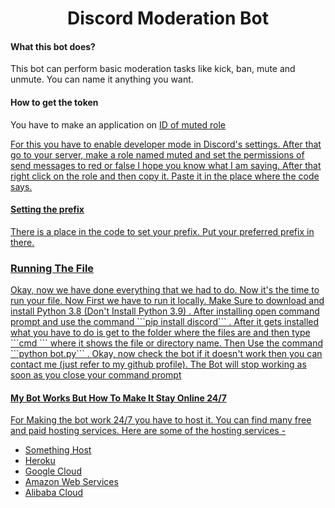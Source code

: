 <h1 align = "center"> Discord Moderation Bot </h1>
<h4> What this bot does? </h4>
<p> This bot can perform basic moderation tasks like kick, ban, mute and unmute. You can name it anything you want. 


#### How to get the token
<p>You have to make an application on <a href = "https://discord.com/developers/applications> Discord Developers Portal </a>. Name it according to your preference. After doing this go to the bot section and create a bot. Now Download the files of the bot from GitHub or clone it using <strong> git</strong>. After Doing this download an code editor. Paste the token in the specified place. The File Shows where to put it!! 

#### ID of muted role
<p> For this you have to enable developer mode in Discord's settings. After that go to your server, make a role named muted and set the permissions of send messages to red or false I hope you know what I am saying. After that right click on the role and then copy it. Paste it in the place where the code says. </p> 

#### Setting the prefix
<p> There is a place in the code to set your prefix. Put your preferred prefix in there.  <p>

### Running The File
<p> Okay, now we have done everything that we had to do. Now it's the time to run your file. Now First we have to run it locally. Make Sure to download and install Python 3.8 (Don't Install Python 3.9) . After installing open command prompt and use the command ```pip install discord``` . After it gets installed what you have to do is get to the folder where the files are and then type ```cmd ``` where it shows the file or directory name. Then Use the command ```python bot.py``` . Okay, now check the bot if it doesn't work then you can contact me (just refer to my github profile).  The Bot will stop working as soon as you close your command prompt </p>

#### My Bot Works But How To Make It Stay Online 24/7
<p> For Making the bot work 24/7 you have to host it. You can find many free and paid hosting services. Here are some of the hosting services - 
<ul>  
<li> <a href = "https://something.host"> Something Host </a> </li>
<li>    <a href = "https://heroku.com"> Heroku </a> </li> 
<li> <a href = "https://cloud.google.com"> Google Cloud </a> 
<li> <a href = "https://aws.amazon.com/"> Amazon Web Services </a>
<li> <a href = "https://us.alibabacloud.com/"> Alibaba Cloud </a> 
</p> 